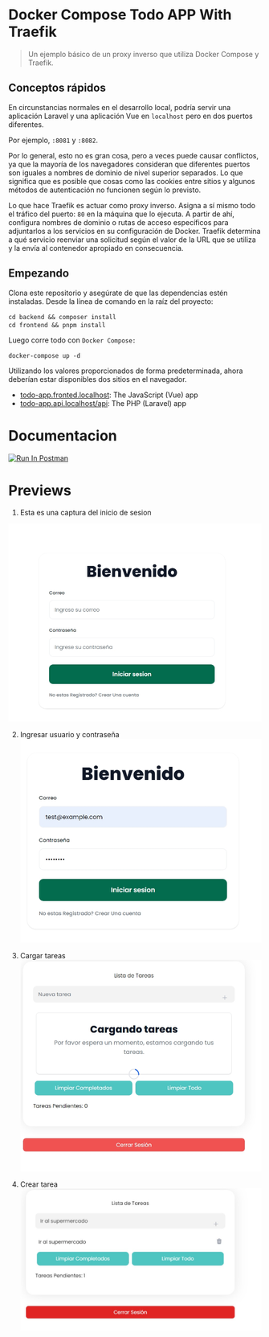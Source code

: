 # Docker Compose Todo APP With Traefik

>Un ejemplo básico de un proxy inverso que utiliza Docker Compose y Traefik.

## Conceptos rápidos
En circunstancias normales en el desarrollo local, podría servir una aplicación Laravel y una aplicación Vue en `localhost` pero en dos puertos diferentes.

Por ejemplo, `:8081` y `:8082`.

Por lo general, esto no es gran cosa, pero a veces puede causar conflictos, ya que la mayoría de los navegadores consideran que diferentes puertos son iguales a nombres de dominio de nivel superior separados. 
Lo que significa que es posible que cosas como las cookies entre sitios y algunos métodos de autenticación no funcionen según lo previsto.

Lo que hace Traefik es actuar como proxy inverso. Asigna a sí mismo todo el tráfico del puerto: `80` en la máquina que lo ejecuta. A partir de ahí, configura nombres de dominio o rutas de acceso específicos para adjuntarlos a los servicios en su configuración de Docker. 
Traefik determina a qué servicio reenviar una solicitud según el valor de la URL que se utiliza y la envía al contenedor apropiado en consecuencia.

## Empezando

Clona este repositorio y asegúrate de que las dependencias estén instaladas. Desde la línea de comando en la raíz del proyecto:
```
cd backend && composer install
cd frontend && pnpm install
```

Luego corre todo con ``Docker Compose: ``

```
docker-compose up -d
```

Utilizando los valores proporcionados de forma predeterminada, ahora deberían estar disponibles dos sitios en el navegador.

- [todo-app.fronted.localhost](http://todo-app.frontend.localhost/): The JavaScript (Vue) app
- [todo-app.api.localhost/api](http://todo-app.api.localhost): The PHP (Laravel) app

# Documentacion

[<img src="https://run.pstmn.io/button.svg" alt="Run In Postman" style="width: 128px; height: 32px;">](https://app.getpostman.com/run-collection/14969501-31fac7be-60ad-4188-a53d-2863a977eab5?action=collection%2Ffork&source=rip_markdown&collection-url=entityId%3D14969501-31fac7be-60ad-4188-a53d-2863a977eab5%26entityType%3Dcollection%26workspaceId%3D08af0b8c-1618-460b-a1d3-f902ca38ca53)



# Previews

1. Esta es una captura del inicio de sesion 

![Login](./docs/01.jpeg)

2. Ingresar usuario y contraseña
![Modulo de tareas](./docs/02.jpeg)

3. Cargar tareas
![Crear tarea](./docs/03.jpeg)

5. Crear tarea
![Crear tarea](./docs/04.jpg)



